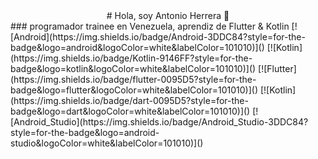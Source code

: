 <div align="center">
#  Hola, soy Antonio Herrera 👋
</div>
### programador trainee en Venezuela, aprendiz de Flutter & Kotlin
[![Android](https://img.shields.io/badge/Android-3DDC84?style=for-the-badge&logo=android&logoColor=white&labelColor=101010)]()
[![Kotlin](https://img.shields.io/badge/Kotlin-9146FF?style=for-the-badge&logo=kotlin&logoColor=white&labelColor=101010)]()
[![Flutter](https://img.shields.io/badge/flutter-0095D5?style=for-the-badge&logo=flutter&logoColor=white&labelColor=101010)]()
[![Kotlin](https://img.shields.io/badge/dart-0095D5?style=for-the-badge&logo=dart&logoColor=white&labelColor=101010)]()
[![Android_Studio](https://img.shields.io/badge/Android_Studio-3DDC84?style=for-the-badge&logo=android-studio&logoColor=white&labelColor=101010)]()
</br>
 

<!--
**devantonioh/devantonioh** is a ✨ _special_ ✨ repository because its `README.md` (this file) appears on your GitHub profile.

Here are some ideas to get you started:

- 🔭 I’m currently working on ...
- 🌱 I’m currently learning ...
- 👯 I’m looking to collaborate on ...
- 🤔 I’m looking for help with ...
- 💬 Ask me about ...
- 📫 How to reach me: ...
- 😄 Pronouns: ...
- ⚡ Fun fact: ...
-->
